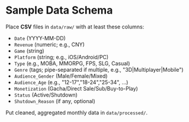 # Sample Data Schema

Place **CSV** files in `data/raw/` with at least these columns:

- `Date` (YYYY-MM-DD)
- `Revenue` (numeric; e.g., CNY)
- `Game` (string)
- `Platform` (string; e.g., iOS/Android/PC)
- `Type` (e.g., MOBA, MMORPG, FPS, SLG, Casual)
- `Genre` (tags; pipe-separated if multiple, e.g., "3D|Multiplayer|Mobile")
- `Audience_Gender` (Male/Female/Mixed)
- `Audience_Age` (e.g., "12-17","18-24","25-34", ...)
- `Monetization` (Gacha/Direct Sale/Sub/Buy-to-Play)
- `Status` (Active/Shutdown)
- `Shutdown_Reason` (if any, optional)

Put cleaned, aggregated monthly data in `data/processed/`.